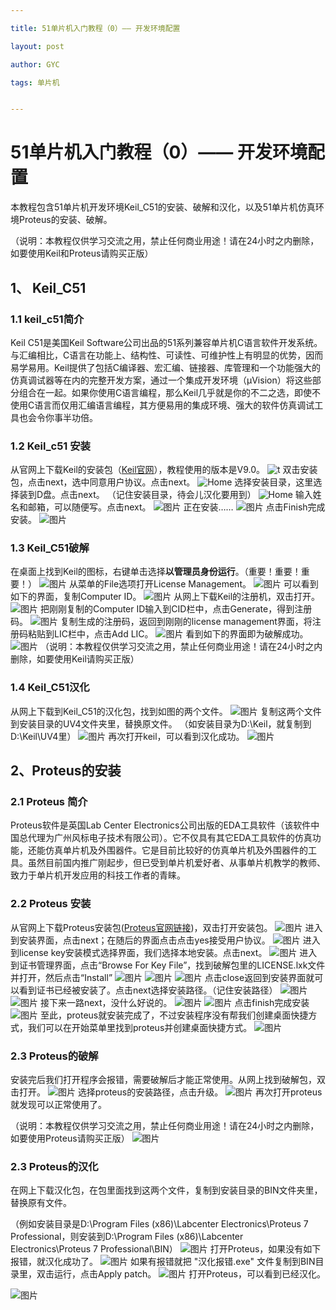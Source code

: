 ```yaml
---

title: 51单片机入门教程（0）—— 开发环境配置

layout: post

author: GYC

tags: 单片机


---
```

# 51单片机入门教程（0）—— 开发环境配置     



本教程包含51单片机开发环境Keil_C51的安装、破解和汉化，以及51单片机仿真环境Proteus的安装、破解。    

（说明：本教程仅供学习交流之用，禁止任何商业用途！请在24小时之内删除，如要使用Keil和Proteus请购买正版）    

## 1、 Keil_C51
### 1.1 keil_c51简介
Keil C51是美国Keil Software公司出品的51系列兼容单片机C语言软件开发系统。与汇编相比，C语言在功能上、结构性、可读性、可维护性上有明显的优势，因而易学易用。Keil提供了包括C编译器、宏汇编、链接器、库管理和一个功能强大的仿真调试器等在内的完整开发方案，通过一个集成开发环境（μVision）将这些部分组合在一起。如果你使用C语言编程，那么Keil几乎就是你的不二之选，即使不使用C语言而仅用汇编语言编程，其方便易用的集成环境、强大的软件仿真调试工具也会令你事半功倍。
### 1.2 Keil_c51 安装
从官网上下载Keil的安装包（[Keil官网](http://www.keil.com/)），教程使用的版本是V9.0。 
![t](https://raw.githubusercontent.com/ChasorG/ChasorG.github.io/master/_posts/181004/1.jpg)
双击安装包，点击next，选中同意用户协议。点击next。
![Home](https://raw.githubusercontent.com/ChasorG/ChasorG.github.io/master/_posts/181004/2.jpg)
选择安装目录，这里选择装到D盘。点击next。
（记住安装目录，待会儿汉化要用到）
![Home](https://raw.githubusercontent.com/ChasorG/ChasorG.github.io/master/_posts/181004/3.jpg)
输入姓名和邮箱，可以随便写。点击next。
![图片](https://raw.githubusercontent.com/ChasorG/ChasorG.github.io/master/_posts/181004/4.jpg)
正在安装……
![图片](https://raw.githubusercontent.com/ChasorG/ChasorG.github.io/master/_posts/181004/5.jpg)
点击Finish完成安装。
![图片](https://raw.githubusercontent.com/ChasorG/ChasorG.github.io/master/_posts/181004/6.jpg)

### 1.3 Keil_C51破解 
在桌面上找到Keil的图标，右键单击选择**以管理员身份运行**。（重要！重要！重要！）
![图片](https://raw.githubusercontent.com/ChasorG/ChasorG.github.io/master/_posts/181004/7.jpg)
从菜单的File选项打开License Management。
![图片](https://raw.githubusercontent.com/ChasorG/ChasorG.github.io/master/_posts/181004/8.jpg)
可以看到如下的界面，复制Computer ID。
![图片](https://raw.githubusercontent.com/ChasorG/ChasorG.github.io/master/_posts/181004/9.jpg)
从网上下载Keil的注册机，双击打开。
![图片](https://raw.githubusercontent.com/ChasorG/ChasorG.github.io/master/_posts/181004/10.jpg)
把刚刚复制的Computer ID输入到CID栏中，点击Generate，得到注册码。
![图片](https://raw.githubusercontent.com/ChasorG/ChasorG.github.io/master/_posts/181004/11.jpg)
复制生成的注册码，返回到刚刚的license management界面，将注册码粘贴到LIC栏中，点击Add LIC。
![图片](https://raw.githubusercontent.com/ChasorG/ChasorG.github.io/master/_posts/181004/12.jpg)
看到如下的界面即为破解成功。
![图片](https://raw.githubusercontent.com/ChasorG/ChasorG.github.io/master/_posts/181004/13.jpg)
（说明：本教程仅供学习交流之用，禁止任何商业用途！请在24小时之内删除，如要使用Keil请购买正版）
### 1.4 Keil_C51汉化
 从网上下载到Keil_C51的汉化包，找到如图的两个文件。
![图片](https://raw.githubusercontent.com/ChasorG/ChasorG.github.io/master/_posts/181004/14.jpg)
复制这两个文件到安装目录的UV4文件夹里，替换原文件。
（如安装目录为D:\Keil，就复制到D:\Keil\UV4里）
![图片](https://raw.githubusercontent.com/ChasorG/ChasorG.github.io/master/_posts/181004/15.jpg)
再次打开keil，可以看到汉化成功。
![图片](https://raw.githubusercontent.com/ChasorG/ChasorG.github.io/master/_posts/181004/16.jpg)

## 2、Proteus的安装
### 2.1 Proteus 简介
Proteus软件是英国Lab Center Electronics公司出版的EDA工具软件（该软件中国总代理为广州风标电子技术有限公司）。它不仅具有其它EDA工具软件的仿真功能，还能仿真单片机及外围器件。它是目前比较好的仿真单片机及外围器件的工具。虽然目前国内推广刚起步，但已受到单片机爱好者、从事单片机教学的教师、致力于单片机开发应用的科技工作者的青睐。
### 2.2 Proteus 安装
从官网上下载Proteus安装包([Proteus官网链接](https://www.labcenter.com/))，双击打开安装包。
![图片](https://raw.githubusercontent.com/ChasorG/ChasorG.github.io/master/_posts/181004/17.jpg)
进入到安装界面，点击next；在随后的界面点击点击yes接受用户协议。
![图片](https://raw.githubusercontent.com/ChasorG/ChasorG.github.io/master/_posts/181004/18.jpg)
进入到license key安装模式选择界面，我们选择本地安装。点击next。
![图片](https://raw.githubusercontent.com/ChasorG/ChasorG.github.io/master/_posts/181004/19.jpg)
进入到证书管理界面，点击“Browse For Key File”，找到破解包里的LICENSE.lxk文件并打开，然后点击“Install” 
![图片](https://raw.githubusercontent.com/ChasorG/ChasorG.github.io/master/_posts/181004/20.jpg)
![图片](https://raw.githubusercontent.com/ChasorG/ChasorG.github.io/master/_posts/181004/21.jpg)
![图片](https://raw.githubusercontent.com/ChasorG/ChasorG.github.io/master/_posts/181004/22.jpg)
点击close返回到安装界面就可以看到证书已经被安装了。点击next选择安装路径。（记住安装路径）
![图片](https://raw.githubusercontent.com/ChasorG/ChasorG.github.io/master/_posts/181004/23.jpg)
![图片](https://raw.githubusercontent.com/ChasorG/ChasorG.github.io/master/_posts/181004/24.jpg)
接下来一路next，没什么好说的。
![图片](https://raw.githubusercontent.com/ChasorG/ChasorG.github.io/master/_posts/181004/25.jpg)
![图片](https://raw.githubusercontent.com/ChasorG/ChasorG.github.io/master/_posts/181004/26.jpg)
点击finish完成安装
![图片](https://raw.githubusercontent.com/ChasorG/ChasorG.github.io/master/_posts/181004/27.jpg)
至此，proteus就安装完成了，不过安装程序没有帮我们创建桌面快捷方式，我们可以在开始菜单里找到proteus并创建桌面快捷方式。
![图片](https://raw.githubusercontent.com/ChasorG/ChasorG.github.io/master/_posts/181004/28.jpg)
### 2.3 Proteus的破解
安装完后我们打开程序会报错，需要破解后才能正常使用。从网上找到破解包，双击打开。
![图片](https://raw.githubusercontent.com/ChasorG/ChasorG.github.io/master/_posts/181004/29.jpg)
选择proteus的安装路径，点击升级。
![图片](https://raw.githubusercontent.com/ChasorG/ChasorG.github.io/master/_posts/181004/30.jpg)
再次打开proteus就发现可以正常使用了。     

（说明：本教程仅供学习交流之用，禁止任何商业用途！请在24小时之内删除，如要使用Proteus请购买正版）
![图片](https://raw.githubusercontent.com/ChasorG/ChasorG.github.io/master/_posts/181004/31.jpg)
### 2.3 Proteus的汉化
在网上下载汉化包，在包里面找到这两个文件，复制到安装目录的BIN文件夹里，替换原有文件。   

（例如安装目录是D:\Program Files (x86)\Labcenter Electronics\Proteus 7 Professional，则安装到D:\Program Files (x86)\Labcenter Electronics\Proteus 7 Professional\BIN）
![图片](https://raw.githubusercontent.com/ChasorG/ChasorG.github.io/master/_posts/181004/32.jpg)
打开Proteus，如果没有如下报错，就汉化成功了。
![图片](https://raw.githubusercontent.com/ChasorG/ChasorG.github.io/master/_posts/181004/33.jpg)
如果有报错就把 "汉化报错.exe" 文件复制到BIN目录里，双击运行，点击Apply patch。
![图片](https://raw.githubusercontent.com/ChasorG/ChasorG.github.io/master/_posts/181004/34.jpg)
打开Proteus，可以看到已经汉化。

![图片](https://raw.githubusercontent.com/ChasorG/ChasorG.github.io/master/_posts/181004/35.jpg)
